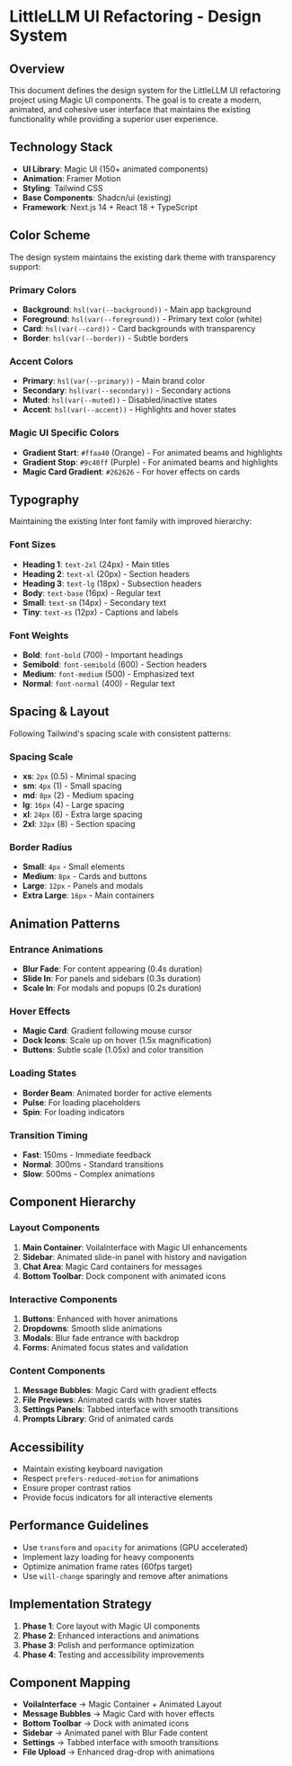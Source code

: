 # LittleLLM UI Refactoring - Design System

## Overview
This document defines the design system for the LittleLLM UI refactoring project using Magic UI components. The goal is to create a modern, animated, and cohesive user interface that maintains the existing functionality while providing a superior user experience.

## Technology Stack
- **UI Library**: Magic UI (150+ animated components)
- **Animation**: Framer Motion
- **Styling**: Tailwind CSS
- **Base Components**: Shadcn/ui (existing)
- **Framework**: Next.js 14 + React 18 + TypeScript

## Color Scheme
The design system maintains the existing dark theme with transparency support:

### Primary Colors
- **Background**: `hsl(var(--background))` - Main app background
- **Foreground**: `hsl(var(--foreground))` - Primary text color (white)
- **Card**: `hsl(var(--card))` - Card backgrounds with transparency
- **Border**: `hsl(var(--border))` - Subtle borders

### Accent Colors
- **Primary**: `hsl(var(--primary))` - Main brand color
- **Secondary**: `hsl(var(--secondary))` - Secondary actions
- **Muted**: `hsl(var(--muted))` - Disabled/inactive states
- **Accent**: `hsl(var(--accent))` - Highlights and hover states

### Magic UI Specific Colors
- **Gradient Start**: `#ffaa40` (Orange) - For animated beams and highlights
- **Gradient Stop**: `#9c40ff` (Purple) - For animated beams and highlights
- **Magic Card Gradient**: `#262626` - For hover effects on cards

## Typography
Maintaining the existing Inter font family with improved hierarchy:

### Font Sizes
- **Heading 1**: `text-2xl` (24px) - Main titles
- **Heading 2**: `text-xl` (20px) - Section headers
- **Heading 3**: `text-lg` (18px) - Subsection headers
- **Body**: `text-base` (16px) - Regular text
- **Small**: `text-sm` (14px) - Secondary text
- **Tiny**: `text-xs` (12px) - Captions and labels

### Font Weights
- **Bold**: `font-bold` (700) - Important headings
- **Semibold**: `font-semibold` (600) - Section headers
- **Medium**: `font-medium` (500) - Emphasized text
- **Normal**: `font-normal` (400) - Regular text

## Spacing & Layout
Following Tailwind's spacing scale with consistent patterns:

### Spacing Scale
- **xs**: `2px` (0.5) - Minimal spacing
- **sm**: `4px` (1) - Small spacing
- **md**: `8px` (2) - Medium spacing
- **lg**: `16px` (4) - Large spacing
- **xl**: `24px` (6) - Extra large spacing
- **2xl**: `32px` (8) - Section spacing

### Border Radius
- **Small**: `4px` - Small elements
- **Medium**: `8px` - Cards and buttons
- **Large**: `12px` - Panels and modals
- **Extra Large**: `16px` - Main containers

## Animation Patterns

### Entrance Animations
- **Blur Fade**: For content appearing (0.4s duration)
- **Slide In**: For panels and sidebars (0.3s duration)
- **Scale In**: For modals and popups (0.2s duration)

### Hover Effects
- **Magic Card**: Gradient following mouse cursor
- **Dock Icons**: Scale up on hover (1.5x magnification)
- **Buttons**: Subtle scale (1.05x) and color transition

### Loading States
- **Border Beam**: Animated border for active elements
- **Pulse**: For loading placeholders
- **Spin**: For loading indicators

### Transition Timing
- **Fast**: 150ms - Immediate feedback
- **Normal**: 300ms - Standard transitions
- **Slow**: 500ms - Complex animations

## Component Hierarchy

### Layout Components
1. **Main Container**: VoilaInterface with Magic UI enhancements
2. **Sidebar**: Animated slide-in panel with history and navigation
3. **Chat Area**: Magic Card containers for messages
4. **Bottom Toolbar**: Dock component with animated icons

### Interactive Components
1. **Buttons**: Enhanced with hover animations
2. **Dropdowns**: Smooth slide animations
3. **Modals**: Blur fade entrance with backdrop
4. **Forms**: Animated focus states and validation

### Content Components
1. **Message Bubbles**: Magic Card with gradient effects
2. **File Previews**: Animated cards with hover states
3. **Settings Panels**: Tabbed interface with smooth transitions
4. **Prompts Library**: Grid of animated cards

## Accessibility
- Maintain existing keyboard navigation
- Respect `prefers-reduced-motion` for animations
- Ensure proper contrast ratios
- Provide focus indicators for all interactive elements

## Performance Guidelines
- Use `transform` and `opacity` for animations (GPU accelerated)
- Implement lazy loading for heavy components
- Optimize animation frame rates (60fps target)
- Use `will-change` sparingly and remove after animations

## Implementation Strategy
1. **Phase 1**: Core layout with Magic UI components
2. **Phase 2**: Enhanced interactions and animations
3. **Phase 3**: Polish and performance optimization
4. **Phase 4**: Testing and accessibility improvements

## Component Mapping
- **VoilaInterface** → Magic Container + Animated Layout
- **Message Bubbles** → Magic Card with hover effects
- **Bottom Toolbar** → Dock with animated icons
- **Sidebar** → Animated panel with Blur Fade content
- **Settings** → Tabbed interface with smooth transitions
- **File Upload** → Enhanced drag-drop with animations
